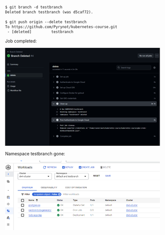 
```console
$ git branch -d testbranch
Deleted branch testbranch (was d5caf72).

$ git push origin --delete testbranch
To https://github.com/Pyrynot/kubernetes-course.git
 - [deleted]         testbranch
```

Job completed:

![alt text](image-1.png)

Namespace testbranch gone:

![alt text](image.png)